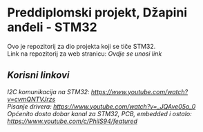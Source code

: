 # Preddiplomski projekt, Džapini anđeli - STM32
Ovo je repozitorij za dio projekta koji se tiče STM32. <br>
Link na repozitorij za web stranicu: <i> Ovdje se unosi link <i>

  
## Korisni linkovi
I2C komunikacija na STM32: https://www.youtube.com/watch?v=cvmQNTVJrzs <br>
Pisanje drivera: https://www.youtube.com/watch?v=_JQAve05o_0 <br>
Općenito dosta dobar kanal za STM32, PCB, embedded i ostalo: https://www.youtube.com/c/PhilS94/featured
